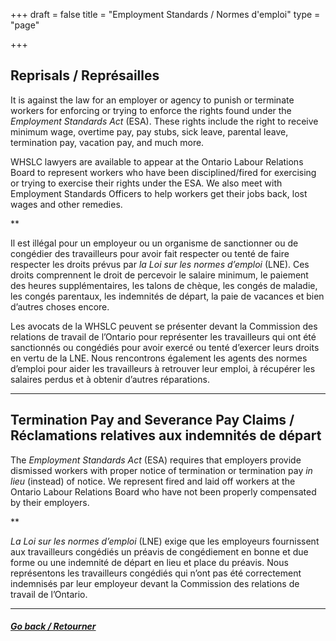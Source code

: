 +++
draft = false
title = "Employment Standards / Normes d'emploi"
type = "page"

+++
## Reprisals / Représailles

It is against the law for an employer or agency to punish or terminate workers for enforcing or trying to enforce the rights found under the _Employment Standards Act_ (ESA). These rights include the right to receive minimum wage, overtime pay, pay stubs, sick leave, parental leave, termination pay, vacation pay, and much more.

WHSLC lawyers are available to appear at the Ontario Labour Relations Board to represent workers who have been disciplined/fired for exercising or trying to exercise their rights under the ESA. We also meet with Employment Standards Officers to help workers get their jobs back, lost wages and other remedies.

**

Il est illégal pour un employeur ou un organisme de sanctionner ou de congédier des travailleurs pour avoir fait respecter ou tenté de faire respecter les droits prévus par _la Loi sur les normes d’emploi_ (LNE). Ces droits comprennent le droit de percevoir le salaire minimum, le paiement des heures supplémentaires, les talons de chèque, les congés de maladie, les congés parentaux, les indemnités de départ, la paie de vacances et bien d’autres choses encore.

Les avocats de la WHSLC peuvent se présenter devant la Commission des relations de travail de l’Ontario pour représenter les travailleurs qui ont été sanctionnés ou congédiés pour avoir exercé ou tenté d’exercer leurs droits en vertu de la LNE. Nous rencontrons également les agents des normes d’emploi pour aider les travailleurs à retrouver leur emploi, à récupérer les salaires perdus et à obtenir d’autres réparations.


* * *

## Termination Pay and Severance Pay Claims / Réclamations relatives aux indemnités de départ

The _Employment Standards Act_ (ESA) requires that employers provide dismissed workers with proper notice of termination or termination pay _in lieu_ (instead) of notice. We represent fired and laid off workers at the Ontario Labour Relations Board who have not been properly compensated by their employers.

**

_La Loi sur les normes d’emploi_ (LNE) exige que les employeurs fournissent aux travailleurs congédiés un préavis de congédiement en bonne et due forme ou une indemnité de départ en lieu et place du préavis. Nous représentons les travailleurs congédiés qui n’ont pas été correctement indemnisés par leur employeur devant la Commission des relations de travail de l’Ontario.

* * *

##### [Go back / Retourner](/features/services/unlawful-dismissals/)
